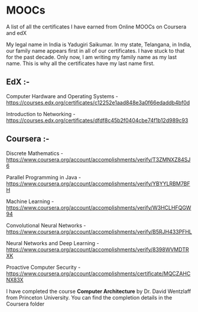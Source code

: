 # MOOCs
A list of all the certificates I have earned from Online MOOCs on Coursera and edX

My legal name in India is Yadugiri Saikumar. In my state, Telangana, in India, our family name appears first in all of our certificates. I have stuck to that for the past decade. Only now, I am writing my family name as my last name. This is why all the certificates have my last name first.

EdX :-
------

Computer Hardware and Operating Systems - https://courses.edx.org/certificates/c12252e1aad848e3a0f66edaddb4bf0d

Introduction to Networking - https://courses.edx.org/certificates/dfdf8c45b2f0404cbe74f1b12d989c93

Coursera :-
-----------

Discrete Mathematics - https://www.coursera.org/account/accomplishments/verify/T3ZMNXZ84SJ6

Parallel Programming in Java - https://www.coursera.org/account/accomplishments/verify/YBYYLRBM7BFH

Machine Learning - https://www.coursera.org/account/accomplishments/verify/W3HCLHFQGW94

Convolutional Neural Networks - https://www.coursera.org/account/accomplishments/verify/B5RJH433PFHL

Neural Networks and Deep Learning - https://www.coursera.org/account/accomplishments/verify/8398WVMDTRXK

Proactive Computer Security - https://www.coursera.org/account/accomplishments/certificate/MQCZAHCNX83X

I have completed the course **Computer Architecture** by Dr. David Wentzlaff from Princeton University. You can find the completion details in the Coursera folder
